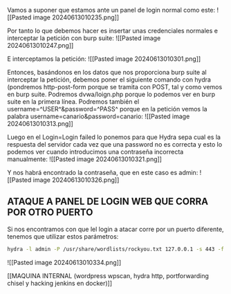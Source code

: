 Vamos a suponer que estamos ante un panel de login normal como este:
![[Pasted image 20240613010235.png]]

Por tanto lo que debemos hacer es insertar unas credenciales normales e interceptar la petición con burp suite:
![[Pasted image 20240613010247.png]]

E interceptamos la petición:
![[Pasted image 20240613010301.png]]

Entonces, basándonos en los datos que nos proporciona burp suite al interceptar la
petición, debemos poner el siguiente comando con hydra (pondremos http-post-form
porque se tramita con POST, tal y como vemos en burp suite. Podremos
dvwa/loign.php porque lo podemos ver en burp suite en la primera línea. Podremos
también el username=^USER^&password=^PASS^ porque en la petición vemos la
palabra username=canario&password=canario:
![[Pasted image 20240613010313.png]]

Luego en el Login=Login failed lo ponemos para que Hydra sepa cual es la respuesta
del servidor cada vez que una password no es correcta y esto lo podemos ver cuando
introducimos una contraseña incorrecta manualmente:
![[Pasted image 20240613010321.png]]

Y nos habrá encontrado la contraseña, que en este caso es admin:
![[Pasted image 20240613010326.png]]

## ATAQUE A PANEL DE LOGIN WEB QUE CORRA POR OTRO PUERTO
Si nos encontramos con que lel login a atacar corre por un puerto diferente, tenemos que utilizar estos parámetros:
```bash
hydra -l admin -P /usr/share/wordlists/rockyou.txt 127.0.0.1 -s 443 -f http-post-form '/j_acegi_security_check:j_username=admin&j_password=^PASS^&from=%2F&Submit=Sign+in:Invalid username or password'
```

![[Pasted image 20240613010334.png]]

[[MAQUINA INTERNAL (wordpress wpscan, hydra http, portforwarding chisel y hacking jenkins en docker)]]
